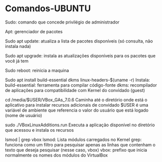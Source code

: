# Comandos-UBUNTU
Sudo: comando que concede privilégio de administrador

Apt: gerenciador de pacotes

Sudo apt update: atualiza a lista de pacotes disponíveis (só consulta, não instala nada)

Sudo apt upgrade: instala as atualizações disponíveis para os pacotes que você já tem

Sudo reboot: reinicia a maquina

Sudo apt install build-essential dkms linux-headers-$(uname -r)
Instala: build-essential: ferramenta para compilar código-fonte
dkms: recompilador de aplicações para compatibilidade com Kernel do convidado (guest)

cd /media/$USER/VBox_GAs_7.0.6
Caminha até o diretório onde está o aplicativo para instalar recursos adicionais de convidado
$USER é uma variável de ambiente que referencia o valor do usuário que está logado (nome de usuário)

sudo ./VBoxLinuxAdditions.run
Executa a aplicação disponível no diretório que acessou e instala os recursos

lsmod | grep vbox lsmod:
Lista módulos carregados no Kernel
grep: funciona como um filtro para pesquisar apenas as linhas que contenham o texto que deseja pesquisar (nesse caso, vbox)
vbox: prefixo que inicia normalmente os nomes dos módulos do VirtualBox
